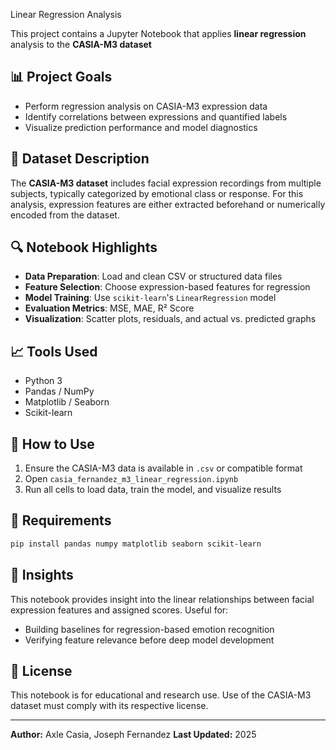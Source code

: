 Linear Regression Analysis

This project contains a Jupyter Notebook that applies **linear regression** analysis to the **CASIA-M3 dataset**

## 📊 Project Goals
- Perform regression analysis on CASIA-M3 expression data
- Identify correlations between expressions and quantified labels
- Visualize prediction performance and model diagnostics

## 📁 Dataset Description

The **CASIA-M3 dataset** includes facial expression recordings from multiple subjects, typically categorized by emotional class or response. For this analysis, expression features are either extracted beforehand or numerically encoded from the dataset.

## 🔍 Notebook Highlights

- **Data Preparation**: Load and clean CSV or structured data files
- **Feature Selection**: Choose expression-based features for regression
- **Model Training**: Use `scikit-learn`'s `LinearRegression` model
- **Evaluation Metrics**: MSE, MAE, R² Score
- **Visualization**: Scatter plots, residuals, and actual vs. predicted graphs

## 📈 Tools Used

- Python 3
- Pandas / NumPy
- Matplotlib / Seaborn
- Scikit-learn

## 🚀 How to Use

1. Ensure the CASIA-M3 data is available in `.csv` or compatible format
2. Open `casia_fernandez_m3_linear_regression.ipynb`
3. Run all cells to load data, train the model, and visualize results

## 📌 Requirements
```bash
pip install pandas numpy matplotlib seaborn scikit-learn
```

## 🧠 Insights
This notebook provides insight into the linear relationships between facial expression features and assigned scores. Useful for:
- Building baselines for regression-based emotion recognition
- Verifying feature relevance before deep model development

## 📄 License
This notebook is for educational and research use. Use of the CASIA-M3 dataset must comply with its respective license.

---

**Author:** Axle Casia, Joseph Fernandez
**Last Updated:** 2025

